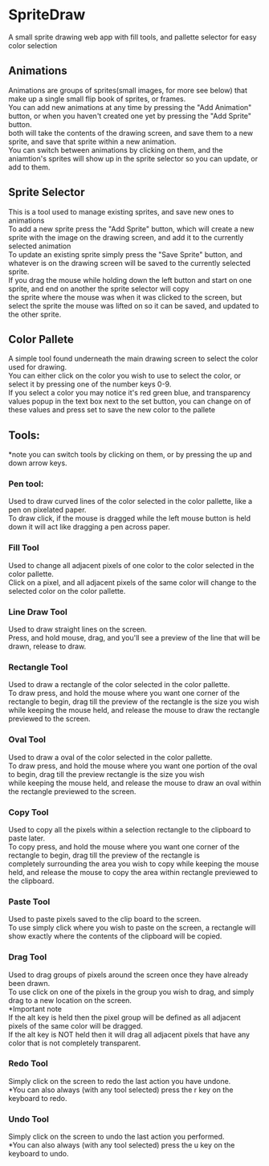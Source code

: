 # SpriteDraw
A small sprite drawing web app with fill tools, and pallette selector for easy color selection
<br>
<h2>Animations</h2>
Animations are groups of sprites(small images, for more see below) that make up a single small flip book of sprites, or frames.<br>
You can add new animations at any time by pressing the "Add Animation" button, or when you haven't created one yet by pressing the "Add Sprite" button.<br>
both will take the contents of the drawing screen, and save them to a new sprite, and save that sprite within a new animation.<br>
You can switch between animations by clicking on them, and the aniamtion's sprites will show up in the sprite selector so you can update, or add to them.
<br>
<h2>Sprite Selector</h2>
This is a tool used to manage existing sprites, and save new ones to animations<br>
To add a new sprite press the "Add Sprite" button, which will create a new sprite with the image on the drawing screen, and add it to the currently selected animation<br>
To update an existing sprite simply press the "Save Sprite" button, and whatever is on the drawing screen will be saved to the currently selected sprite.<br>
If you drag the mouse while holding down the left button and start on one sprite, and end on another the sprite selector will copy<br>
the sprite where the mouse was when it was clicked to the screen, but select the sprite the mouse was lifted on so it can be saved, and updated to the other sprite.
<br>
<h2>Color Pallete</h2>
A simple tool found underneath the main drawing screen to select the color used for drawing.<br>
You can either click on the color you wish to use to select the color, or select it by pressing one of the number keys 0-9.<br>
If you select a color you may notice it's red green blue, and transparency values popup in the text box next to the set button,
you can change on of these values and press set to save the new color to the pallete
<br>
<h2>Tools:</h2>
*note you can switch tools by clicking on them, or by pressing the up and down arrow keys.
<h3>Pen tool:</h3>
Used to draw curved lines of the color selected in the color pallette, like a pen on pixelated paper.<br>
To draw click, if the mouse is dragged while the left mouse button is held down it will act like dragging a pen across paper.
<br>
<h3>Fill Tool</h3>
Used to change all adjacent pixels of one color to the color selected in the color pallette.<br>
Click on a pixel, and all adjacent pixels of the same color will change to the selected color on the color pallette.
<br>
<h3>Line Draw Tool</h3>
Used to draw straight lines on the screen.<br>
Press, and hold mouse, drag, and you'll see a preview of the line that will be drawn, release to draw.
<br>
<h3>Rectangle Tool</h3>
Used to draw a rectangle of the color selected in the color pallette.<br>
To draw press, and hold the mouse where you want one corner of the rectangle to begin, drag till the preview of the rectangle is the size you wish<br>
while keeping the mouse held, and release the mouse to draw the rectangle previewed to the screen.
<br>
<h3>Oval Tool</h3>
Used to draw a oval of the color selected in the color pallette.<br>
To draw press, and hold the mouse where you want one portion of the oval to begin, drag till the preview rectangle is the size you wish<br>
while keeping the mouse held, and release the mouse to draw an oval within the rectangle previewed to the screen.
<br>
<h3>Copy Tool</h3>
Used to copy all the pixels within a selection rectangle to the clipboard to paste later.<br>
To copy press, and hold the mouse where you want one corner of the rectangle to begin, drag till the preview of the rectangle is <br>
completely surrounding the area you wish to copy while keeping the mouse held, and release the mouse to copy the area within rectangle previewed to the clipboard.
<br>
<h3>Paste Tool</h3>
Used to paste pixels saved to the clip board to the screen.<br>
To use simply click where you wish to paste on the screen, a rectangle will show exactly where the contents of the clipboard will be copied.
<br>
<h3>Drag Tool</h3>
Used to drag groups of pixels around the screen once they have already been drawn.<br>
To use click on one of the pixels in the group you wish to drag, and simply drag to a new location on the screen.<br>
*Important note<br>
If the alt key is held then the pixel group will be defined as all adjacent pixels of the same color will be dragged.<br>
If the alt key is NOT held then it will drag all adjacent pixels that have any color that is not completely transparent.
<br>
<h3>Redo Tool</h3>
Simply click on the screen to redo the last action you have undone.<br>
*You can also always (with any tool selected) press the r key on the keyboard to redo.
<br>
<h3>Undo Tool</h3>
Simply click on the screen to undo the last action you performed.<br>
*You can also always (with any tool selected) press the u key on the keyboard to undo.
<br>
